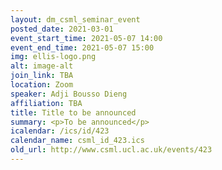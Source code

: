 ```yaml
---
layout: dm_csml_seminar_event
posted_date: 2021-03-01
event_start_time: 2021-05-07 14:00
event_end_time: 2021-05-07 15:00
img: ellis-logo.png
alt: image-alt
join_link: TBA
location: Zoom
speaker: Adji Bousso Dieng
affiliation: TBA
title: Title to be announced
summary: <p>To be announced</p>
icalendar: /ics/id/423
calendar_name: csml_id_423.ics
old_url: http://www.csml.ucl.ac.uk/events/423
---
```


